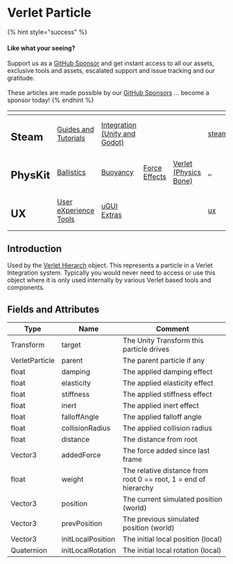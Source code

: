 # Verlet Particle

{% hint style="success" %}
#### Like what your seeing?

Support us as a [GitHub Sponsor](../../../become-a-sponsor/) and get instant access to all our assets, exclusive tools and assets, escalated support and issue tracking and our gratitude.\
\
These articles are made possible by our [GitHub Sponsors](../../../become-a-sponsor/) ... become a sponsor today!
{% endhint %}

<table data-view="cards"><thead><tr><th></th><th></th><th></th><th></th><th></th><th data-hidden data-card-target data-type="content-ref"></th><th data-hidden data-card-cover data-type="files"></th></tr></thead><tbody><tr><td><h2>Steam</h2></td><td><a href="../../../company/steam/">Guides and Tutorials</a></td><td><a href="../../steamworks/">Integration (Unity and Godot)</a></td><td></td><td></td><td><a href="../../../company/steam/">steam</a></td><td><a href="../../../.gitbook/assets/Steamworks Card.png">Steamworks Card.png</a></td></tr><tr><td><h2>PhysKit</h2></td><td><a href="../learning/sample-scenes/1-ballistic-basics.md">Ballistics</a></td><td><a href="../learning/sample-scenes/1-buoyancy-example.md">Buoyancy</a></td><td><a href="../learning/sample-scenes/1-force-effect-fields.md">Force Effects</a></td><td><a href="../learning/sample-scenes/2-verlet-spring-skinned-mesh.md">Verlet (Physics Bone)</a></td><td><a href="../">..</a></td><td><a href="../../../.gitbook/assets/PhysKit Card.png">PhysKit Card.png</a></td></tr><tr><td><h2>UX</h2></td><td><a href="../../ux/learning/core-concepts/">User eXperience Tools</a></td><td><a href="../../ux/learning/ugui-extras/">uGUI Extras</a></td><td></td><td></td><td><a href="../../ux/">ux</a></td><td><a href="../../../.gitbook/assets/Splash Screen (1).png">Splash Screen (1).png</a></td></tr></tbody></table>

## Introduction

Used by the [Verlet Hierarch](verlet-hierarchy.md) object. This represents a particle in a Verlet Integration system. Typically you would never need to access or use this object where it is only used internally by various Verlet based tools and components.

## Fields and Attributes

| Type           | Name              | Comment                                                         |
| -------------- | ----------------- | --------------------------------------------------------------- |
| Transform      | target            | The Unity Transform this particle drives                        |
| VerletParticle | parent            | The parent particle if any                                      |
| float          | damping           | The applied damping effect                                      |
| float          | elasticity        | The applied elasticity effect                                   |
| float          | stiffness         | The applied stiffness effect                                    |
| float          | inert             | The applied inert effect                                        |
| float          | falloffAngle      | The applied falloff angle                                       |
| float          | collisionRadius   | The applied collision radius                                    |
| float          | distance          | The distance from root                                          |
| Vector3        | addedForce        | The force added since last frame                                |
| float          | weight            | The relative distance from root 0 == root, 1 = end of hierarchy |
| Vector3        | position          | The current simulated position (world)                          |
| Vector3        | prevPosition      | The previous simulated position (world)                         |
| Vector3        | initLocalPosition | The initial local position (local)                              |
| Quaternion     | initLocalRotation | The initial local rotation (local)                              |

